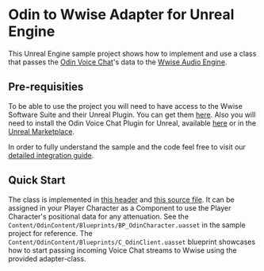 # Odin to Wwise Adapter for Unreal Engine

This Unreal Engine sample project shows how to implement and use a class that passes the [Odin Voice Chat](https://www.4players.io/odin/)'s data to the [Wwise Audio Engine](https://www.audiokinetic.com/en/library/edge/?source=UE4&id=index.html).

## Pre-requisities

To be able to use the project you will need to have access to the Wwise Software Suite and their Unreal Plugin. You can get them [here](https://www.audiokinetic.com/en/library/edge/?source=UE4&id=index.html).
Also you will need to install the Odin Voice Chat Plugin for Unreal, available [here](https://github.com/4Players/odin-sdk-unreal/releases) or in the [Unreal Marketplace](https://www.unrealengine.com/marketplace/en-US/product/4players-odin-sdk).

In order to fully understand the sample and the code feel free to visit our [detailed integration guide](https://www.4players.io/odin/guides/unreal/odin-wwise/).

## Quick Start

The class is implemented in [this header](/Source/OdinTestProject/Public/AkOdinInputComponent.h) and [this source file](/Source/OdinTestProject/Private/AkOdinInputComponent.cpp). It can be assigned in your Player Character as a Component to use the Player Character's positional data for any attenuation. See the `Content/OdinContent/Blueprints/BP_OdinCharacter.uasset` in the sample project for reference. The `Content/OdinContent/Blueprints/C_OdinClient.uasset` blueprint showcases how to start passing incoming Voice Chat streams to Wwise using the provided adapter-class.
